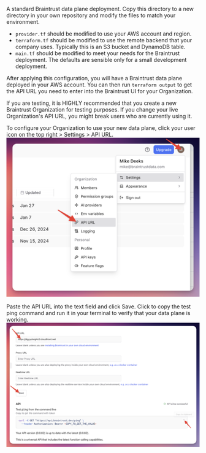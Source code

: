 A standard Braintrust data plane deployment. Copy this directory to a new directory in your own repository and modify the files to match your environment.

* `provider.tf` should be modified to use your AWS account and region.
* `terraform.tf` should be modified to use the remote backend that your company uses. Typically this is an S3 bucket and DynamoDB table.
* `main.tf` should be modified to meet your needs for the Braintrust deployment. The defaults are sensible only for a small development deployment.

After applying this configuration, you will have a Braintrust data plane deployed in your AWS account. You can then run `terraform output` to get the API URL you need to enter into the Braintrust UI for your Organization.

If you are testing, it is HIGHLY recommended that you create a new Braintrust Organization for testing purposes. If you change your live Organization's API URL, you might break users who are currently using it.

To configure your Organization to use your new data plane, click your user icon on the top right > Settings > API URL.
![Setting the API URL in Braintrust](../../assets/Braintrust-API-URL.png)

Paste the API URL into the text field and click Save. Click to copy the test ping command and run it in your terminal to verify that your data plane is working.
![Verifying the API URL in Braintrust](../../assets/Braintrust-API-URL-2.png)
